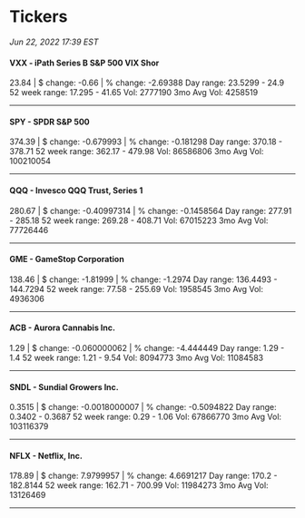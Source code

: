 # Tickers
*Jun 22, 2022 17:39 EST*

#### VXX - iPath Series B S&P 500 VIX Shor
23.84 | $ change: -0.66 | % change: -2.69388
Day range: 23.5299 - 24.9 52 week range: 17.295 - 41.65
Vol: 2777190 3mo Avg Vol: 4258519

---

#### SPY - SPDR S&P 500
374.39 | $ change: -0.679993 | % change: -0.181298
Day range: 370.18 - 378.71 52 week range: 362.17 - 479.98
Vol: 86586806 3mo Avg Vol: 100210054

---

#### QQQ - Invesco QQQ Trust, Series 1
280.67 | $ change: -0.40997314 | % change: -0.1458564
Day range: 277.91 - 285.18 52 week range: 269.28 - 408.71
Vol: 67015223 3mo Avg Vol: 77726446

---

#### GME - GameStop Corporation
138.46 | $ change: -1.81999 | % change: -1.2974
Day range: 136.4493 - 144.7294 52 week range: 77.58 - 255.69
Vol: 1958545 3mo Avg Vol: 4936306

---

#### ACB - Aurora Cannabis Inc.
1.29 | $ change: -0.060000062 | % change: -4.444449
Day range: 1.29 - 1.4 52 week range: 1.21 - 9.54
Vol: 8094773 3mo Avg Vol: 11084583

---

#### SNDL - Sundial Growers Inc.
0.3515 | $ change: -0.0018000007 | % change: -0.5094822
Day range: 0.3402 - 0.3687 52 week range: 0.29 - 1.06
Vol: 67866770 3mo Avg Vol: 103116379

---

#### NFLX - Netflix, Inc.
178.89 | $ change: 7.9799957 | % change: 4.6691217
Day range: 170.2 - 182.8144 52 week range: 162.71 - 700.99
Vol: 11984273 3mo Avg Vol: 13126469

---

